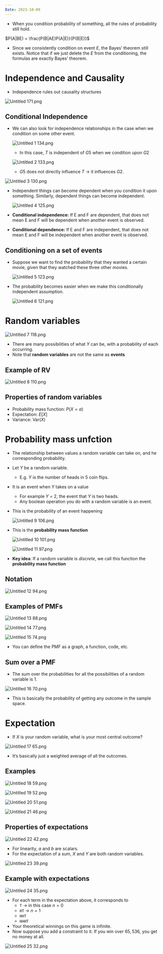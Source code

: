 ```yaml
---
Date: 2023-10-09
---
```

- When you condition probability of something, all the rules of probability still hold.

$P(A|BE) = \frac{P(B|AE)P(A|E)}{P(B|E)}$

- Since we consistently condition on event $E$﻿, the Bayes’ theorem still exists. Notice that if we just delete the $E$﻿ from the conditioning, the formulas are exactly Bayes’ theorem.

# Independence and Causality

- Independence rules out causality structures

![Untitled 171.png](attachments/Untitled%20171.png)

## Conditional Independence

- We can also look for independence relationships in the case when we condition on some other event.
    
    ![Untitled 1 134.png](attachments/Untitled%201%20134.png)
    
    - In this case, $T$﻿ is independent of $G5$﻿ when we condition upon $G2$﻿
    
    ![Untitled 2 133.png](attachments/Untitled%202%20133.png)
    
    - $G5$﻿ does not directly influence $T$﻿ → it influences $G2$﻿.

![Untitled 3 130.png](attachments/Untitled%203%20130.png)

- Independent things can become dependent when you condition it upon something. Similarly, dependent things can become independent.
    
    ![Untitled 4 125.png](attachments/Untitled%204%20125.png)
    
- **Conditional independence:** If E and F are dependent, that does not mean E and F will be dependent when another event is observed.
- **Conditional dependence:** If E and F are independent, that does not mean E and F will be independent when another event is observed.

## Conditioning on a set of events

- Suppose we want to find the probability that they wanted a certain movie, given that they watched these three other movies.
    
    ![Untitled 5 123.png](attachments/Untitled%205%20123.png)
    
- The probability becomes easier when we make this conditionally independent assumption.
    
    ![Untitled 6 121.png](attachments/Untitled%206%20121.png)
    

# Random variables

![Untitled 7 118.png](attachments/Untitled%207%20118.png)

- There are many possibilities of what $Y$﻿ can be, with a probability of each occurring.
- Note that **random variables** are not the same as **events**

## Example of RV

![Untitled 8 110.png](attachments/Untitled%208%20110.png)

## Properties of random variables

- Probability mass function: $P(X = a)$﻿
- Expectation: $E[X]$﻿
- Variance: $\text{Var}(X)$﻿

# Probability mass unfction

- The relationship between values a random variable can take on, and he corresponding probability.
- Let $Y$﻿ be a random variable.
    - E.g. $Y$﻿ is the number of heads in 5 coin flips.
- It is an event when $Y$﻿ takes on a value
    - For example $Y$﻿ = 2, the event that $Y$﻿ is two heads.
    - Any boolean operation you do with a random variable is an event.
- This is the probability of an event happening
    
    ![Untitled 9 106.png](attachments/Untitled%209%20106.png)
    
- This is the **probability mass function**
    
    ![Untitled 10 101.png](attachments/Untitled%2010%20101.png)
    
    ![Untitled 11 97.png](attachments/Untitled%2011%2097.png)
    
- **Key idea**: If a random variable is _discrete_, we call this function the **probability mass function**

## Notation

![Untitled 12 94.png](attachments/Untitled%2012%2094.png)

## Examples of PMFs

![Untitled 13 88.png](attachments/Untitled%2013%2088.png)

![Untitled 14 77.png](attachments/Untitled%2014%2077.png)

![Untitled 15 74.png](attachments/Untitled%2015%2074.png)

- You can define the PMF as a graph, a function, code, etc.

## Sum over a PMF

- The sum over the probabilities for all the possibilities of a random variable is $1$﻿.

![Untitled 16 70.png](attachments/Untitled%2016%2070.png)

- This is basically the probability of getting any outcome in the sample space.

# Expectation

- If $X$﻿ is your random variable, what is your most central outcome?

![Untitled 17 65.png](attachments/Untitled%2017%2065.png)

- It’s basically just a weighted average of all the outcomes.

## Examples

![Untitled 18 59.png](attachments/Untitled%2018%2059.png)

![Untitled 19 52.png](attachments/Untitled%2019%2052.png)

![Untitled 20 51.png](attachments/Untitled%2020%2051.png)

![Untitled 21 46.png](attachments/Untitled%2021%2046.png)

## Properties of expectations

![Untitled 22 42.png](attachments/Untitled%2022%2042.png)

- For linearity, $a$﻿ and $b$﻿ are scalars.
- For the expectation of a sum, $X$﻿ and $Y$﻿ are both random variables.

![Untitled 23 39.png](attachments/Untitled%2023%2039.png)

## Example with expectations

![Untitled 24 35.png](attachments/Untitled%2024%2035.png)

- For each term in the expectation above, it corresponds to
    - `T` → in this case $n=0$﻿
    - `HT` → $n = 1$﻿
    - `HHT`
    - `HHHT`
- Your theoretical winnings on this game is infinite.
- Now suppose you add a constraint to it. If you win over $65,536$﻿, you get no money at all.

![Untitled 25 32.png](attachments/Untitled%2025%2032.png)
